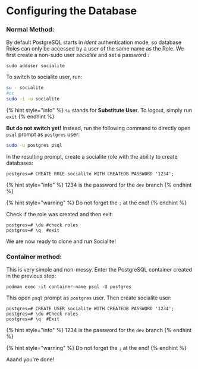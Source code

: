 # Configuring the Database

### Normal Method:

By default PostgreSQL starts in _ident_ authentication mode, so database Roles can only be accessed by a user of the same name as the Role. We first create a non-sudo user _socialite_ and set a password :

```text
sudo adduser socialite
```

To switch to socialite user, run:

```bash
su - socialite
#or
sudo -i -u socialite
```

{% hint style="info" %}
`su` stands for **Substitute User**. To logout, simply run `exit`
{% endhint %}

**But do not switch yet!** Instead, run the following command to directly open `psql` prompt as `postgres` user:

```bash
sudo -u postgres psql
```

In the resulting prompt, create a socialite role with the ability to create databases:

```text
postgres=# CREATE ROLE socialite WITH CREATEDB PASSWORD '1234';
```

{% hint style="info" %}
1234 is the password for the `dev` branch
{% endhint %}

{% hint style="warning" %}
Do not forget the `;` at the end!
{% endhint %}

Check if the role was created and then exit:

```text
postgres=# \du #check roles
postgres=# \q  #exit
```

We are now ready to clone and run Socialite!

### Container method:

This is very simple and non-messy. Enter the PostgreSQL container created in the previous step:

```text
podman exec -it container-name psql -U postgres
```

This open `psql` prompt as `postgres` user. Then create socialite user:

```text
postgres=# CREATE USER socialite WITH CREATEDB PASSWORD '1234';
postgres=# \du #Check roles
postgres=# \q  #Exit
```

{% hint style="info" %}
1234 is the password for the `dev` branch
{% endhint %}

{% hint style="warning" %}
Do not forget the `;` at the end!
{% endhint %}

Aaand you're done! 

